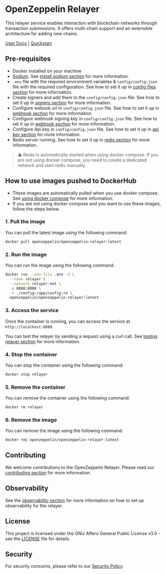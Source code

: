 # OpenZeppelin Relayer

This relayer service enables interaction with blockchain networks through transaction submissions. It offers multi-chain support and an extensible architecture for adding new chains.

[User Docs](https://docs.openzeppelin.com/relayer/) | [Quickstart](https://docs.openzeppelin.com/relayer/quickstart)

## Pre-requisites

- Docker installed on your machine
- [Sodium](https://doc.libsodium.org/). See [install sodium section](https://github.com/OpenZeppelin/openzeppelin-relayer?tab=readme-ov-file#install-sodium) for more information.
- `.env` file with the required environment variables & `config/config.json` file with the required configuration. See how to set it up in [config files section](https://github.com/OpenZeppelin/openzeppelin-relayer?tab=readme-ov-file#config-files) for more information.
- Create signers and add them to the `config/config.json` file. See how to set it up in [signers section](https://github.com/OpenZeppelin/openzeppelin-relayer?tab=readme-ov-file#creating-a-signer) for more information.
- Configure webook url in `config/config.json` file. See how to set it up in [webhook section](https://github.com/OpenZeppelin/openzeppelin-relayer?tab=readme-ov-file#configure-webhook-url) for more information.
- Configure webhook signing key in `config/config.json` file. See how to set it up in [webhook section](https://github.com/OpenZeppelin/openzeppelin-relayer?tab=readme-ov-file#configure-webhook-signing-key) for more information.
- Configure Api key in `config/config.json` file. See how to set it up in [api key section](https://github.com/OpenZeppelin/openzeppelin-relayer?tab=readme-ov-file#configure-api-key) for more information.
- Redis server running. See how to set it up in [redis section](https://github.com/OpenZeppelin/openzeppelin-relayer?tab=readme-ov-file#starting-redis-manually-without-docker-compose) for more information.

> ⚠️ Redis is automatically started when using docker compose. If you are not using docker compose, you need to create a dedicated network and start redis manually.

## How to use images pushed to DockerHub

- These images are automatically pulled when you use docker compose. See [using docker compose](https://github.com/OpenZeppelin/openzeppelin-relayer?tab=readme-ov-file#running-services-with-docker-compose) for more information.
- If you are not using docker compose and you want to use these images, follow the steps below.

### 1. Pull the image

You can pull the latest image using the following command:

```bash
docker pull openzeppelin/openzeppelin-relayer:latest
```

### 2. Run the image

You can run the image using the following command:

```bash
docker run --env-file .env -d \
  --name relayer \
  --network relayer-net \
  -p 8080:8080 \
  -v ./config:/app/config:ro \
  openzeppelin/openzeppelin-relayer:latest
```

### 3. Access the service

Once the container is running, you can access the service at `http://localhost:8080`.

You can test the relayer by sending a request using a curl call. See [testing relayer section](https://github.com/OpenZeppelin/openzeppelin-relayer?tab=readme-ov-file#test-the-relayer) for more information.

### 4. Stop the container

You can stop the container using the following command:

```bash
docker stop relayer
```

### 5. Remove the container

You can remove the container using the following command:

```bash
docker rm relayer
```

### 6. Remove the image

You can remove the image using the following command:

```bash
docker rmi openzeppelin/openzeppelin-relayer:latest
```

## Contributing

We welcome contributions to the OpenZeppelin Relayer. Please read our [contributing section](https://github.com/OpenZeppelin/openzeppelin-relayer/?tab=readme-ov-file#contributing) for more information.

## Observability

See the [observability section](https://github.com/OpenZeppelin/openzeppelin-relayer/?tab=readme-ov-file#observability) for more information on how to set up observability for the relayer.

## License

This project is licensed under the GNU Affero General Public License v3.0 - see the [LICENSE](https://github.com/OpenZeppelin/openzeppelin-relayer/blob/main/LICENSE) file for details.

## Security

For security concerns, please refer to our [Security Policy](https://github.com/OpenZeppelin/openzeppelin-relayer/blob/main/SECURITY.md).
